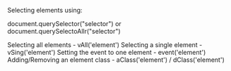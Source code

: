 Selecting elements using:

document.querySelector("selector")
or
document.querySelectoAllr("selector")

Selecting all elements - vAll('element')
Selecting a single element - vSing('element')
Setting the event to one element - event('element')
Adding/Removing an element class - aClass('element') / dClass('element')
